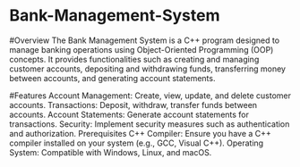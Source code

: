 # Bank-Management-System
#Overview
The Bank Management System is a C++ program designed to manage banking operations using Object-Oriented Programming (OOP) concepts. It provides functionalities such as creating and managing customer accounts, depositing and withdrawing funds, transferring money between accounts, and generating account statements.

#Features
Account Management: Create, view, update, and delete customer accounts.
Transactions: Deposit, withdraw, transfer funds between accounts.
Account Statements: Generate account statements for transactions.
Security: Implement security measures such as authentication and authorization.
Prerequisites
C++ Compiler: Ensure you have a C++ compiler installed on your system (e.g., GCC, Visual C++).
Operating System: Compatible with Windows, Linux, and macOS.
